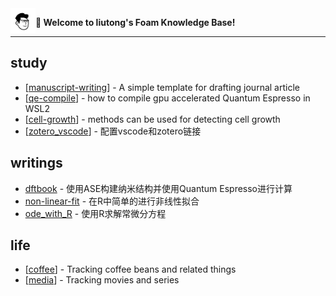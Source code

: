 
<img src="attachments/2021-11-14-19-05-29.png" width=40 align="left">

**👋 Welcome to liutong's Foam Knowledge Base!**

------

## study

- [[manuscript-writing]] - A simple template for drafting journal article
- [[qe-compile]] - how to compile gpu accelerated Quantum Espresso in WSL2
- [[cell-growth]] - methods can be used for detecting cell growth
- [[zotero_vscode]] - 配置vscode和zotero链接

## writings

- [dftbook](writes/dftbook.html) - 使用ASE构建纳米结构并使用Quantum Espresso进行计算
- [non-linear-fit](writes/non-linear_in_R.html) - 在R中简单的进行非线性拟合
- [ode_with_R](writes/ode_with_R.html) - 使用R求解常微分方程

## life

- [[coffee]] - Tracking coffee beans and related things
- [[media]] - Tracking movies and series

[//begin]: # "Autogenerated link references for markdown compatibility"
[manuscript-writing]: docs/md_files/manuscript-writing.md "manuscript-writing"
[qe-compile]: docs/md_files/qe-compile.md "qe-compile"
[cell-growth]: docs/md_files/cell-growth.md "cell-growth"
[zotero_vscode]: docs/md_files/zotero_vscode.md "zotero_vscode"
[coffee]: docs/md_files/coffee.md "coffee"
[media]: docs/md_files/media.md "media"
[//end]: # "Autogenerated link references"